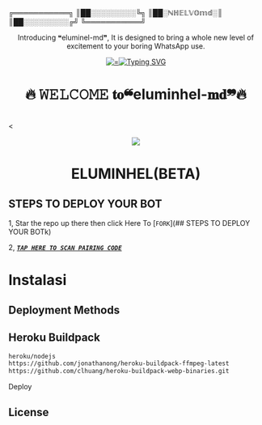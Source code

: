 #
╔═══════════╗
║██░░░░░░░░░╚╗
║██░ℕℍ𝔼𝕃𝕍𝕆𝕞𝕕░║
║██░░░░░░░░░╔╝
╚═══════════╝


  <body>
    <p align="center"> Introducing ❝eluminel-md❞, It is designed to bring a whole new level of excitement to your boring WhatsApp use. </p>
    <p align="center">
  <a href="">
    <img alt="="150"
      <a href="https://git.io/typing-svg"><img src="https://readme-typing-svg.demolab.com?font=Black+Ops+One&size=50&pause=1000&color=1BAFBAFF&center=true&width=910&height=100&lines=❝eluminhel-md❞-BUG;WHATSAPP BUG+BOT;CREATED+BY+qutenn" alt="Typing SVG" /></a>
  </p>
<h1 align="center">🔥 𝚆𝙴𝙻𝙲𝙾𝙼𝙴 𝐭𝐨❝eluminhel-𝐦𝐝❞🔥</h1>
<br>
<div align="center">
<img src="">
</div>
<<p align="center">
<img src="https://pbs.twimg.com/profile_images/1789698300511203328/wwiCyH_e.jpg
</p>
<p align="center">
</p>
</p>
<h1 align="center"> ELUMINHEL(BETA)</h1/>
  
## STEPS TO DEPLOY YOUR BOT
  
1, Star the repo up there then click Here To  [`FORK`](## STEPS TO DEPLOY YOUR BOTk)

2,   ***[`TAP HERE TO SCAN PAIRING CODE`](https://pairing-3w13.onrender.com/pair)***
# Instalasi

## Deployment Methods
## Heroku Buildpack
```bash
heroku/nodejs
https://github.com/jonathanong/heroku-buildpack-ffmpeg-latest
https://github.com/clhuang/heroku-buildpack-webp-binaries.git
```
Deploy
## License 
